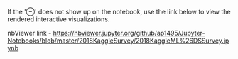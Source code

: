 If the '⊖' does not show up on the notebook, use the link below to view the rendered interactive visualizations.

nbViewer link - https://nbviewer.jupyter.org/github/ap1495/Jupyter-Notebooks/blob/master/2018KaggleSurvey/2018KaggleML%26DSSurvey.ipynb
